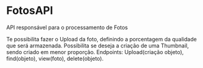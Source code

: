 # FotosAPI
API responsável para o processamento de Fotos

Te possibilita fazer o Upload da foto, definindo a porcentagem da qualidade que será armazenada. 
Possibilita se deseja a criação de uma Thumbnail, sendo criado em menor proporção.
Endpoints: Upload(criação objeto), find(objeto), view(foto), delete(objeto). 
